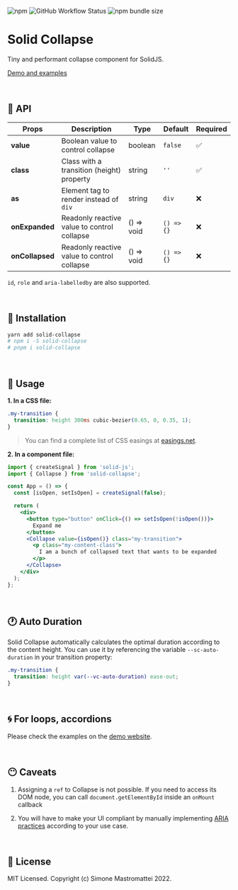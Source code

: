 ![npm](https://img.shields.io/npm/v/solid-collapse?color=46c119) ![GitHub Workflow Status](https://img.shields.io/github/workflow/status/smastrom/solid-collapse/Tests?color=46c119&label=tests) ![npm bundle size](https://img.shields.io/bundlephobia/minzip/solid-collapse?color=46c119)

# Solid Collapse

Tiny and performant collapse component for SolidJS.

[Demo and examples](https://solid-collapse.onrender.com)

<br />

## :jigsaw: API

| Props           | Description                                 | Type       | Default    | Required           |
| --------------- | ------------------------------------------- | ---------- | ---------- | ------------------ |
| **value**       | Boolean value to control collapse           | boolean    | `false`    | :white_check_mark: |
| **class**       | Class with a transition (height) property   | string     | `''`       | :white_check_mark: |
| **as**          | Element tag to render instead of `div`      | string     | `div`      | :x:                |
| **onExpanded**  | Readonly reactive value to control collapse | () => void | `() => {}` | :x:                |
| **onCollapsed** | Readonly reactive value to control collapse | () => void | `() => {}` | :x:                |

`id`, `role` and `aria-labelledby` are also supported.

<br/>

## :hammer: Installation

```bash
yarn add solid-collapse
# npm i -S solid-collapse
# pnpm i solid-collapse
```

<br/>

## :lollipop: Usage

**1. In a CSS file:**

```css
.my-transition {
  transition: height 300ms cubic-bezier(0.65, 0, 0.35, 1);
}
```

> You can find a complete list of CSS easings at [easings.net](https://easings.net/).

**2. In a component file:**

```jsx
import { createSignal } from 'solid-js';
import { Collapse } from 'solid-collapse';

const App = () => {
  const [isOpen, setIsOpen] = createSignal(false);

  return (
    <div>
      <button type="button" onClick={() => setIsOpen(!isOpen())}>
        Expand me
      </button>
      <Collapse value={isOpen()} class="my-transition">
        <p class="my-content-class">
          I am a bunch of collapsed text that wants to be expanded
        </p>
      </Collapse>
    </div>
  );
};
```

<br />

## :clock1: Auto Duration

Solid Collapse automatically calculates the optimal duration according to the content height. You can use it by referencing the variable `--sc-auto-duration` in your transition property:

```css
.my-transition {
  transition: height var(--vc-auto-duration) ease-out;
}
```

<br />

## :cyclone: For loops, accordions

Please check the examples on the [demo website](https://solid-collapse.onrender.com).

<br />

## :no_mouth: Caveats

1. Assigning a `ref` to Collapse is not possible. If you need to access its DOM node, you can call `document.getElementById` inside an `onMount` callback

2. You will have to make your UI compliant by manually implementing [ARIA practices](https://w3c.github.io/aria-practices/examples/) according to your use case.

<br />

## :dvd: License

MIT Licensed. Copyright (c) Simone Mastromattei 2022.
